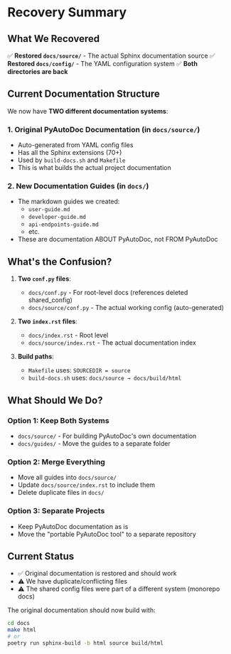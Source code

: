 # Recovery Summary

## What We Recovered

✅ **Restored `docs/source/`** - The actual Sphinx documentation source
✅ **Restored `docs/config/`** - The YAML configuration system
✅ **Both directories are back**

## Current Documentation Structure

We now have **TWO different documentation systems**:

### 1. Original PyAutoDoc Documentation (in `docs/source/`)

- Auto-generated from YAML config files
- Has all the Sphinx extensions (70+)
- Used by `build-docs.sh` and `Makefile`
- This is what builds the actual project documentation

### 2. New Documentation Guides (in `docs/`)

- The markdown guides we created:
  - `user-guide.md`
  - `developer-guide.md`
  - `api-endpoints-guide.md`
  - etc.
- These are documentation ABOUT PyAutoDoc, not FROM PyAutoDoc

## What's the Confusion?

1. **Two `conf.py` files**:
   - `docs/conf.py` - For root-level docs (references deleted shared_config)
   - `docs/source/conf.py` - The actual working config (auto-generated)

2. **Two `index.rst` files**:
   - `docs/index.rst` - Root level
   - `docs/source/index.rst` - The actual documentation index

3. **Build paths**:
   - `Makefile` uses: `SOURCEDIR = source`
   - `build-docs.sh` uses: `docs/source → docs/build/html`

## What Should We Do?

### Option 1: Keep Both Systems

- `docs/source/` - For building PyAutoDoc's own documentation
- `docs/guides/` - Move the guides to a separate folder

### Option 2: Merge Everything

- Move all guides into `docs/source/`
- Update `docs/source/index.rst` to include them
- Delete duplicate files in `docs/`

### Option 3: Separate Projects

- Keep PyAutoDoc documentation as is
- Move the "portable PyAutoDoc tool" to a separate repository

## Current Status

- ✅ Original documentation is restored and should work
- ⚠️ We have duplicate/conflicting files
- ⚠️ The shared config files were part of a different system (monorepo docs)

The original documentation should now build with:

```bash
cd docs
make html
# or
poetry run sphinx-build -b html source build/html
```
